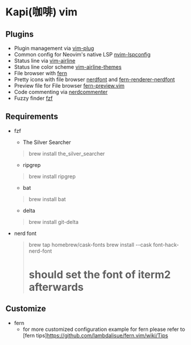 # Kapi(咖啡) vim

## Plugins

- Plugin management via [vim-plug](https://github.com/junegunn/vim-plug)
- Common config for Neovim's native LSP [nvim-lspconfig](https://github.com/neovim/nvim-lspconfig)
- Status line via [vim-airline](https://github.com/vim-airline/vim-airline)
- Status line color scheme [vim-airline-themes](https://github.com/vim-airline/vim-airline-themes)
- File browser with [fern](https://github.com/lambdalisue/fern.vim)
- Pretty icons with file browser [nerdfont](https://github.com/lambdalisue/nerdfont.vim) and [fern-renderer-nerdfont](https://github.com/lambdalisue/fern-renderer-nerdfont.vim)
- Preview file for File browser [fern-preview.vim](https://github.com/yuki-yano/fern-preview.vim)
- Code commenting via [nerdcommenter](https://github.com/preservim/nerdcommenter)
- Fuzzy finder [fzf](https://github.com/junegunn/fzf)

## Requirements

- fzf
    - The Silver Searcher
    > brew install the_silver_searcher

    - ripgrep
    > brew install ripgrep

    - bat
    > brew install bat

    - delta
    > brew install git-delta

- nerd font
    > brew tap homebrew/cask-fonts
    > brew install --cask font-hack-nerd-font
    > # should set the font of iterm2 afterwards

## Customize

- fern 
    - for more customized configuration example for fern please refer to [fern tips]https://github.com/lambdalisue/fern.vim/wiki/Tips
